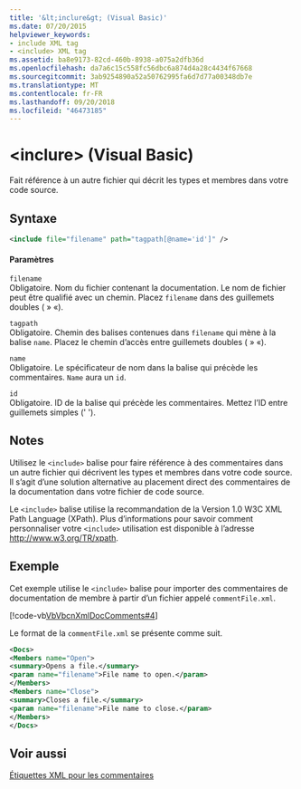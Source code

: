 ```yaml
---
title: '&lt;inclure&gt; (Visual Basic)'
ms.date: 07/20/2015
helpviewer_keywords:
- include XML tag
- <include> XML tag
ms.assetid: ba8e9173-82cd-460b-8938-a075a2dfb36d
ms.openlocfilehash: da7a6c15c558fc56dbc6a874d4a28c4434f67668
ms.sourcegitcommit: 3ab9254890a52a50762995fa6d7d77a00348db7e
ms.translationtype: MT
ms.contentlocale: fr-FR
ms.lasthandoff: 09/20/2018
ms.locfileid: "46473185"
---
```

# <a name="ltincludegt-visual-basic"></a>&lt;inclure&gt; (Visual Basic)
Fait référence à un autre fichier qui décrit les types et membres dans votre code source.  
  
## <a name="syntax"></a>Syntaxe  
  
```xml  
<include file="filename" path="tagpath[@name='id']" />  
```  
  
#### <a name="parameters"></a>Paramètres  
 `filename`  
 Obligatoire. Nom du fichier contenant la documentation. Le nom de fichier peut être qualifié avec un chemin. Placez `filename` dans des guillemets doubles ( » «).  
  
 `tagpath`  
 Obligatoire. Chemin des balises contenues dans `filename` qui mène à la balise `name`. Placez le chemin d’accès entre guillemets doubles ( » «).  
  
 `name`  
 Obligatoire. Le spécificateur de nom dans la balise qui précède les commentaires. `Name` aura un `id`.  
  
 `id`  
 Obligatoire. ID de la balise qui précède les commentaires. Mettez l’ID entre guillemets simples (' ').  
  
## <a name="remarks"></a>Notes  
 Utilisez le `<include>` balise pour faire référence à des commentaires dans un autre fichier qui décrivent les types et membres dans votre code source. Il s’agit d’une solution alternative au placement direct des commentaires de la documentation dans votre fichier de code source.  
  
 Le `<include>` balise utilise la recommandation de la Version 1.0 W3C XML Path Language (XPath). Plus d’informations pour savoir comment personnaliser votre `<include>` utilisation est disponible à l’adresse http://www.w3.org/TR/xpath.  
  
## <a name="example"></a>Exemple  
 Cet exemple utilise le `<include>` balise pour importer des commentaires de documentation de membre à partir d’un fichier appelé `commentFile.xml`.  
  
 [!code-vb[VbVbcnXmlDocComments#4](../../../visual-basic/language-reference/xmldoc/codesnippet/VisualBasic/include_1.vb)]  
  
 Le format de la `commentFile.xml` se présente comme suit.  
  
```xml  
<Docs>  
<Members name="Open">  
<summary>Opens a file.</summary>  
<param name="filename">File name to open.</param>  
</Members>  
<Members name="Close">  
<summary>Closes a file.</summary>  
<param name="filename">File name to close.</param>  
</Members>  
</Docs>  
```  
  
## <a name="see-also"></a>Voir aussi  
 [Étiquettes XML pour les commentaires](../../../visual-basic/language-reference/xmldoc/index.md)
